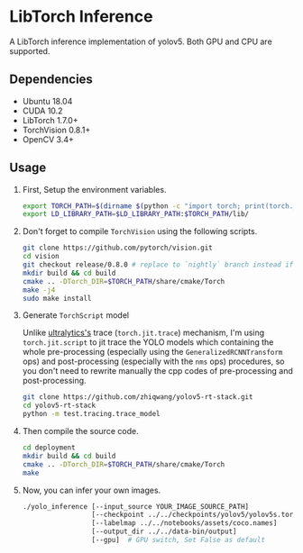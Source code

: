 # LibTorch Inference

A LibTorch inference implementation of yolov5. Both GPU and CPU are supported.

## Dependencies

- Ubuntu 18.04
- CUDA 10.2
- LibTorch 1.7.0+
- TorchVision 0.8.1+
- OpenCV 3.4+

## Usage

1. First, Setup the environment variables.

    ```bash
    export TORCH_PATH=$(dirname $(python -c "import torch; print(torch.__file__)"))
    export LD_LIBRARY_PATH=$LD_LIBRARY_PATH:$TORCH_PATH/lib/
    ```

1. Don't forget to compile `TorchVision` using the following scripts.

    ```bash
    git clone https://github.com/pytorch/vision.git
    cd vision
    git checkout release/0.8.0 # replace to `nightly` branch instead if you are using the nightly version
    mkdir build && cd build
    cmake .. -DTorch_DIR=$TORCH_PATH/share/cmake/Torch
    make -j4
    sudo make install
    ```

1. Generate `TorchScript` model

    Unlike [ultralytics's](https://github.com/ultralytics/yolov5/blob/master/models/export.py) trace (`torch.jit.trace`) mechanism, I'm using `torch.jit.script` to jit trace the YOLO models which containing the whole pre-processing (especially using the `GeneralizedRCNNTransform` ops) and post-processing (especially with the `nms` ops) procedures, so you don't need to rewrite manually the cpp codes of pre-processing and post-processing.

    ```bash
    git clone https://github.com/zhiqwang/yolov5-rt-stack.git
    cd yolov5-rt-stack
    python -m test.tracing.trace_model
    ```

1. Then compile the source code.

    ```bash
    cd deployment
    mkdir build && cd build
    cmake .. -DTorch_DIR=$TORCH_PATH/share/cmake/Torch
    make
    ```

1. Now, you can infer your own images.

    ```bash
    ./yolo_inference [--input_source YOUR_IMAGE_SOURCE_PATH]
                     [--checkpoint ../../checkpoints/yolov5/yolov5s.torchscript.pt]
                     [--labelmap ../../notebooks/assets/coco.names]
                     [--output_dir ../../data-bin/output]
                     [--gpu]  # GPU switch, Set False as default
    ```
